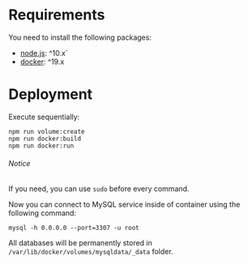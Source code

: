 # Requirements
You need to install the following packages:
- [node.js](https://tecadmin.net/install-nodejs-with-nvm/): ^10.x`
- [docker](https://docs.docker.com/install/linux/docker-ce/debian/): ^19.x

# Deployment
Execute sequentially:
```
npm run volume:create
npm run docker:build
npm run docker:run
```
###### Notice
If you need, you can use `sudo` before every command.

Now you can connect to MySQL service inside of container using the following command:
```
mysql -h 0.0.0.0 --port=3307 -u root
```
All databases will be permanently stored in `/var/lib/docker/volumes/mysqldata/_data` folder.
